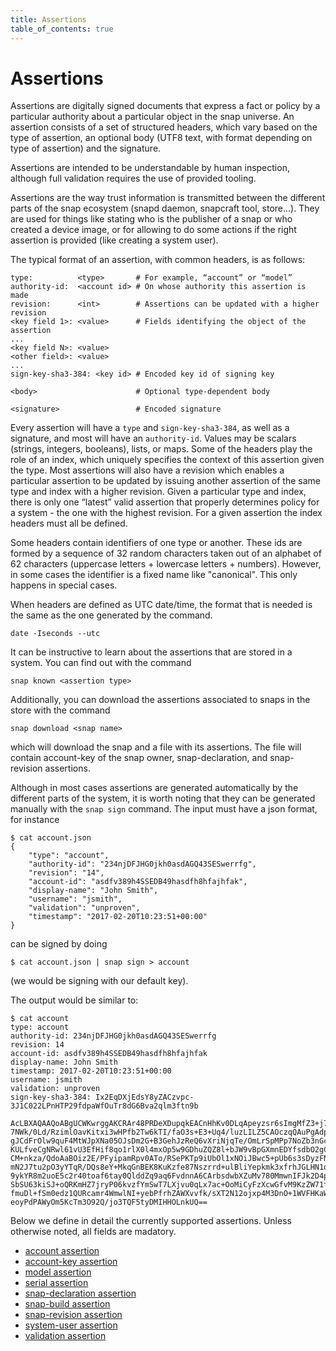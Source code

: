 ```yaml
---
title: Assertions
table_of_contents: true
---
```


# Assertions

Assertions are digitally signed documents that express a fact or policy by a particular authority about a particular object in the snap universe. An assertion consists of a set of structured headers, which vary based on the type of assertion, an optional body (UTF8 text, with format depending on type of assertion) and the signature.

Assertions are intended to be understandable by human inspection, although full validation requires the use of provided tooling.

Assertions are the way trust information is transmitted between the different
parts of the snap ecosystem (snapd daemon, snapcraft tool, store...).
They are used for things like stating who is the publisher of a snap or who
created a device image, or for allowing to do some actions if the right
assertion is provided (like creating a system user).

The typical format of an assertion, with common headers, is as follows:

```text
type:          <type>       # For example, “account” or “model”
authority-id:  <account id> # On whose authority this assertion is made
revision:      <int>        # Assertions can be updated with a higher revision
<key field 1>: <value>      # Fields identifying the object of the assertion
...
<key field N>: <value>
<other field>: <value>
...
sign-key-sha3-384: <key id> # Encoded key id of signing key

<body>                      # Optional type-dependent body

<signature>                 # Encoded signature
```

Every assertion will have a `type` and `sign-key-sha3-384`, as well as a signature, and most will have an `authority-id`. Values may be scalars (strings, integers, booleans), lists, or maps. Some of the headers play the role of an index, which uniquely specifies the context of this assertion given the type. Most assertions will also have a revision which enables a particular assertion to be updated by issuing another assertion of the same type and index with a higher revision. Given a particular type and index, there is only one “latest” valid assertion that properly determines policy for a system - the one with the highest revision. For a given assertion the index headers must all be defined.

Some headers contain identifiers of one type or another. These ids are formed by
a sequence of 32 random characters taken out of an alphabet of 62 characters
(uppercase letters + lowercase letters + numbers). However, in some cases the
identifier is a fixed name like "canonical". This only happens in special cases.

When headers are defined as UTC date/time, the format that is needed is the same as the
one generated by the command.
```
date -Iseconds --utc
```

It can be instructive to learn about the assertions that are stored in a system.
You can find out with the command
```
snap known <assertion type>
```

Additionally, you can download the assertions associated to snaps in the store
with the command
```
snap download <snap name>
```
which will download the snap and a file with its assertions. The file will
contain account-key of the snap owner, snap-declaration, and snap-revision assertions.

Although in most cases assertions are generated automatically by the different
parts of the system, it is worth noting that they can be generated manually
with the `snap sign` command. The input must have a json format, for instance
```text
$ cat account.json
{
    "type": "account",
    "authority-id": "234njDFJHG0jkh0asdAGQ43SESwerrfg",
    "revision": "14",
    "account-id": "asdfv389h4SSEDB49hasdfh8hfajhfak",
    "display-name": "John Smith",
    "username": "jsmith",
    "validation": "unproven",
    "timestamp": "2017-02-20T10:23:51+00:00"
}
```
can be signed by doing
```text
$ cat account.json | snap sign > account
```
(we would be signing with our default key).

The output would be similar to:
```text
$ cat account
type: account
authority-id: 234njDFJHG0jkh0asdAGQ43SESwerrfg
revision: 14
account-id: asdfv389h4SSEDB49hasdfh8hfajhfak
display-name: John Smith
timestamp: 2017-02-20T10:23:51+00:00
username: jsmith
validation: unproven
sign-key-sha3-384: Ix2EqDXjEdsY8yZACzvpc-3J1C022LPnHTP29fdpaWfOuTr8dG6Bva2qlm3ftn9b

AcLBXAQAAQoABgUCWKwrggAKCRAr48PRDeXDupqkEACnHhKv0DLqApeyzsr6sImgMfZ3+j7pxUz3
7NWk/0Ld/RzimlOavKitxi3wHPfb2Tw6kTI/faO3s+E3+Uq4/luzLILZ5CAOczqQAuPgAdphlHMx
gJCdFrOlw9quF4MtWJpXNa05OJsDm2G+B3GehJzReQ6vXriNjqTe/OmLrSpMPp7NoZb3nGcrNwWo
KULfveCgNRwl61vU3EfHif8qo1rlX0l4mxOp5w9GDhuZQZ8l+bJW9vBpGXmnEDYfsdbO2gCNykbV
CM+nkza/QdoAaBOiz2E/PFyipamRpv0ATo/RSePKTp9iUbOl1xNOiJBwc5+pUb6s3sDyzFNWIDBK
mN2J7tu2pO3yYTqR/DQs8eY+MkqGnBEK8KuKzfe87Nszrrd+ulBliYepkmk3xfrhJGLHN1qebZ2K
9ykYR8m2uoE5c2r40toaf6tay0QlddZq9aq6FvdnnA6CArbsdwbXZuMv780MmwnIFJk2D4p0+5mM
SbSU63kiSJ+oQRKmHZ7jryP06kvzfYmSwT7LXjvu0qLx7ac+OoMiCyFzXcwGfvM9KzZW71fMTfvI
fmuDl+fSm0edz1QURcamr4WmwlNI+yebPfrhZAWXvvfk/sXT2N12ojxp4M3DnO+1WVFHKaWyeS0G
eoyPdPAWyOm5KcTm3O92Q/jo3TQF5tyDMIHHOLnkUQ==
```

Below we define in detail the currently supported assertions. Unless otherwise noted, all
fields are madatory.

* [account assertion](assertions/account.md)
* [account-key assertion](assertions/account-key.md)
* [model assertion](assertions/model.md)
* [serial assertion](assertions/serial.md)
* [snap-declaration assertion](assertions/snap-declaration.md)
* [snap-build assertion](assertions/snap-build.md)
* [snap-revision assertion](assertions/snap-revision.md)
* [system-user assertion](assertions/system-user.md)
* [validation assertion](assertions/validation.md)
